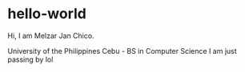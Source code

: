 # hello-world

Hi, I am Melzar Jan Chico.

University of the Philippines Cebu - BS in Computer Science
I am just passing by lol

